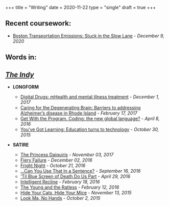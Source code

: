 +++
title = "Writing"
date = 2020-11-22
type = "single"
draft = true
+++

Recent coursework:
--

* [Boston Transportation Emissions: Stuck in the Slow Lane](https://spark.adobe.com/page/ox4qTGu6XIi8V/) - *December 9, 2020*

Words in:
--

*[The Indy](http://www.theindy.org/)*
---

- **LONGFORM**
  * [Digital Drugs: mHealth and mental illness treatment](http://www.theindy.org/1292) - *December 1, 2017*
  * [Caring for the Degenerating Brain: Barriers to addressing Alzheimer’s disease in Rhode Island](http://www.theindy.org/1056) - *February 17, 2017*
  * [Get With the Program. Coding: the new global language?](http://www.theindy.org/850) - *April 8, 2016*
  * [You've Got Learning: Education turns to technology](http://www.theindy.org/712) - *October 30, 2015*

- **SATIRE**
  * [The Princess Daiquiris](http://www.theindy.org/1246) - *November 03, 2017*
  * [Fiery Failure](http://www.theindy.org/1011) - *December 02, 2016*
  * [Fright Night](http://www.theindy.org/950) - *October 21, 2016*
  * [...Can You Use That In a Sentence?](http://www.theindy.org/901) - *September 16, 2016*
  * [‘Til Blue Screen of Death Do Us Part](http://www.theindy.org/886) - *April 29, 2016*
  * [Intelligent Recline](http://www.theindy.org/792) - *February 18, 2016*
  * [The Young and the Ratless](http://www.theindy.org/778) - *February 12, 2016*
  * [Hide Your Cats, Hide Your Mice](http://www.theindy.org/728) - *November 13, 2015*
  * [Look Ma, No Hands](http://www.theindy.org/662) - *October 2, 2015*
